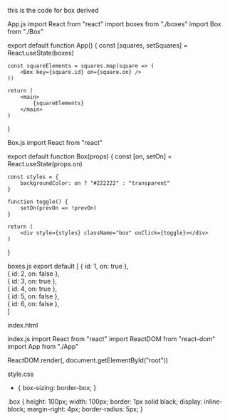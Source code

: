 this is the code for box derived

App.js
import React from "react"
import boxes from "./boxes"
import Box from "./Box"

export default function App() {
    const [squares, setSquares] = React.useState(boxes)
    
    const squareElements = squares.map(square => (
        <Box key={square.id} on={square.on} />
    ))
    
    return (
        <main>
            {squareElements}
        </main>
    )
}

Box.js
import React from "react"

export default function Box(props) {
    const [on, setOn] = React.useState(props.on)
    
    const styles = {
        backgroundColor: on ? "#222222" : "transparent"
    }
    
    function toggle() {
        setOn(prevOn => !prevOn)
    }
    
    return (
        <div style={styles} className="box" onClick={toggle}></div>
    )
}

boxes.js
export default [
    {
        id: 1,
        on: true
    },   
    {
        id: 2,
        on: false
    },   
    {
        id: 3,
        on: true
    },   
    {
        id: 4,
        on: true
    },   
    {
        id: 5,
        on: false
    },   
    {
        id: 6,
        on: false
    },   
]

index.html
<html>
    <head>
        <link rel="stylesheet" href="style.css">
    </head>
    <body>
        <div id="root"></div>
        <script src="index.pack.js"></script>
    </body>
</html>

index.js
import React from "react"
import ReactDOM from "react-dom"
import App from "./App"

ReactDOM.render(<App />, document.getElementById("root"))

style.css
* {
    box-sizing: border-box;
}

.box {
    height: 100px;
    width: 100px;
    border: 1px solid black;
    display: inline-block;
    margin-right: 4px;
    border-radius: 5px;
}